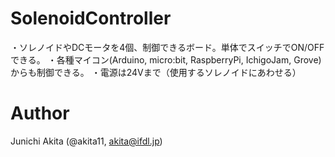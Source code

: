 # SolenoidController

・ソレノイドやDCモータを4個、制御できるボード。単体でスイッチでON/OFFできる。
・各種マイコン(Arduino, micro:bit, RaspberryPi, IchigoJam, Grove)からも制御できる。
・電源は24Vまで（使用するソレノイドにあわせる）

# Author

Junichi Akita (@akita11, akita@ifdl.jp)
